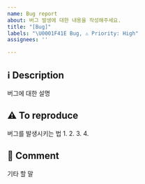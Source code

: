 ```yaml
---
name: Bug report
about: 버그 발생에 대한 내용을 작성해주세요.
title: "[Bug]"
labels: "\U0001F41E Bug, ⚠ Priority: High"
assignees: ''

---
```


## ℹ Description
버그에 대한 설명

## ⚠ To reproduce
버그를 발생시키는 법
1.
2.
3.
4.

## 💬 Comment
기타 할 말
